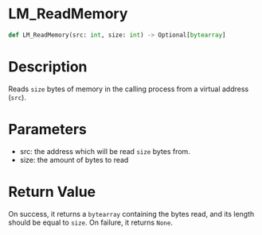 # LM_ReadMemory

```python
def LM_ReadMemory(src: int, size: int) -> Optional[bytearray]
```

# Description

Reads `size` bytes of memory in the calling process from a virtual address (`src`).

# Parameters

- src: the address which will be read `size` bytes from.
- size: the amount of bytes to read

# Return Value

On success, it returns a `bytearray` containing the bytes read, and its length should be equal to `size`. On failure, it returns `None`.

